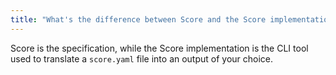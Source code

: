 ```yaml
---
title: "What's the difference between Score and the Score implementation?"
---
```


Score is the specification, while the Score implementation is the CLI tool used to translate a `score.yaml` file into an output of your choice.
